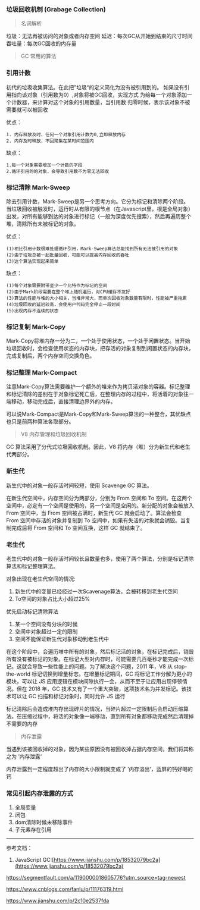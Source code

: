 ### 垃圾回收机制 (Grabage Collection)
> 名词解析

垃圾：无法再被访问的对象或者内存空间
延迟：每次GC从开始到结束的尺寸时间
吞吐量：每次GC回收的内存量

> GC 常用的算法

### 引用计数

初代的垃圾收集算法。在此把”垃圾“的定义简化为没有被引用到的。
如果没有引用指向该对象（引用数为0）,对象将被GC回收，实现方式
为给每一个对象添加一个计数器，来计算对这个对象的引用数量，当引用数
归零时候，表示该对象不被需要就可以被回收

优点：
```
1. 内存释放及时，任何一个对象引用计数为0,立即释放内存
2. 内存及时释放，不回聚集在某时间范围内
```
缺点：
```
1.每一个对象需要增加一个计数的字段
2.循环引用的的对象，会导致引用数不为零无法回收
```

### 标记清除 Mark-Sweep

除去引用计数，Mark-Sweep是另一个思考方向。它分为标记和清除两个阶段。当垃圾回收被触发时，运行时从有限的根节点（在Javascript里，根是全局对象）出发，对所有能够到达的对象进行标记（一般为深度优先搜索），然后再遍历整个堆，清除所有未被标记的对象。

优点：
```
(1)相比引用计数很难处理循环引用，Mark-Sweep算法总能找到所有无法被引用的对象
(2)由于垃圾总被一起批量回收，可能可以提高内存回收的吞吐
(3)这个算法实现起来简单
```
缺点：
```
(1)每个对象需要附带至少一个比特作为标记的空间
(2)由于Mark阶段需要在整个堆上随机遍历，对CPU缓存不友好
(3)算法的性能与堆的大小相关，当堆非常大，而单次回收对象数量有限时，性能被严重拖累
(4)垃圾回收的延迟较高，会使用户代码完全停止一段时间
(5)出现内存不连续的状态
```

### 标记复制 Mark-Copy

Mark-Copy将堆内存一分为二，一个处于使用状态，一个处于闲置状态。当开始垃圾回收时，会检查使用状态的内存块，把存活的对象复制到闲置状态的内存块，完成复制后，两个内存空间交换角色。

### 标记整理 Mark-Compact
注意Mark-Copy算法需要维护一个额外的堆来作为拷贝活对象的容器。标记整理和标记清除的差别在于对象标记死亡后，在整理内存的过程中，将活着的对象往一端移动，移动完成后，直接清理边界外的内存。

可以说Mark-Compact是Mark-Copy和Mark-Sweep算法的一种整合，其优缺点也只是前两种算法各取部分。

> V8 内存管理和垃圾回收机制

GC 算法采用了分代式垃圾回收机制。因此，V8 将内存（堆）分为新生代和老生代两部分。

### 新生代

新生代中的对象一般存活时间较短，使用 Scavenge GC 算法。

在新生代空间中，内存空间分为两部分，分别为 From 空间和 To 空间。在这两个空间中，必定有一个空间是使用的，另一个空间是空闲的。新分配的对象会被放入 From 空间中，当 From 空间被占满时，新生代 GC 就会启动了。算法会检查 From 空间中存活的对象并复制到 To 空间中，如果有失活的对象就会销毁。当复制完成后将 From 空间和 To 空间互换，这样 GC 就结束了。

### 老生代
老生代中的对象一般存活时间较长且数量也多，使用了两个算法，分别是标记清除算法和标记整理算法。

对象出现在老生代空间的情况:

1. 新生代中的变量已经经过一次Scavenage算法，会被转移到老生代空间
2. To空间的对象占比大小超过25%  

优先启动标记清除算法

1. 某一个空间没有分块的时候
2. 空间中对象超过一定的限制
3. 空间不能保证新生代对象移动到老生代中

在这个阶段中，会遍历堆中所有的对象，然后标记活的对象，在标记完成后，销毁所有没有被标记的对象。在标记大型对内存时，可能需要几百毫秒才能完成一次标记。这就会导致一些性能上的问题。为了解决这个问题，2011 年，V8 从 stop-the-world 标记切换到增量标志。在增量标记期间，GC 将标记工作分解为更小的模块，可以让 JS 应用逻辑在模块间隙执行一会，从而不至于让应用出现停顿情况。但在 2018 年，GC 技术又有了一个重大突破，这项技术名为并发标记。该技术可以让 GC 扫描和标记对象时，同时允许 JS 运行

标记清除后会造成堆内存出现碎片的情况，当碎片超过一定限制后会启动压缩算法。在压缩过程中，将活的对象像一端移动，直到所有对象都移动完成然后清理掉不需要的内存

> 内存泄露

当遇到该被回收掉的对象，因为某些原因没有被回收掉占据内存空间，我们将其称之为 ’内存泄露‘

内存泄露到一定程度超出了内存的大小限制就变成了 ’内存溢出‘，蓝屏的钙好喝的钙

### 常见引起内存泄露的方式
1. 全局变量
2. 闭包
3. dom清除时候未移除事件
4. 子元素存在引用
---
参考文档：

1. JavaScript GC:[https://www.jianshu.com/p/18532079bc2a](https://www.jianshu.com/p/18532079bc2a)

https://segmentfault.com/a/1190000018605776?utm_source=tag-newest

https://www.cnblogs.com/fanlu/p/11176319.html

https://www.jianshu.com/p/2c10e2537fda